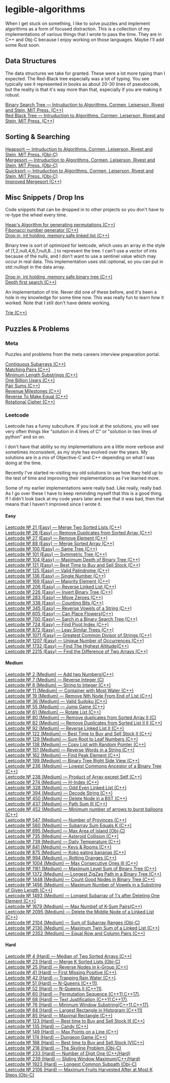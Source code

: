 # legible-algorithms

When I get stuck on something, I like to solve puzzles and implement
algorithms as a form of focused distraction.  This is a collection of
my implementations of various things that I wrote to pass the time.
They are in C++ and Obj-C because I enjoy working on those
languages. Maybe I'll add some Rust soon.

## Data Structures
The data structures we take for granted.  These were a lot more typing
than I expected.  The Red-Black tree especially was a lot of typing.
You see typically see it represented in books as about 20-30 lines of
pseudocode, but the reality is that it's way more than that,
especially if you are making it robust.


<a href="https://github.com/aeu/legible-algorithms/tree/master/data_structures/binary_search_tree">Binary Search Tree &mdash; Intruduction to Algorithms. Cormen, Leiserson, Rivest and Stein, MIT Press. (C++)</a>  
<a href="https://github.com/aeu/legible-algorithms/tree/master/data_structures/red-black-tree">Red Black Tree &mdash; Intruduction to Algorithms. Cormen, Leiserson, Rivest and Stein, MIT Press. (C++)</a>  

## Sorting & Searching

<a href="https://github.com/aeu/legible-algorithms/tree/master/sorting/heapsort">Heapsort &mdash; Intruduction to Algorithms. Cormen, Leiserson, Rivest and Stein, MIT Press. (Obj-C)</a>  
<a href="https://github.com/aeu/legible-algorithms/tree/master/sorting/mergesort">Mergesort &mdash; Intruduction to Algorithms. Cormen, Leiserson, Rivest and Stein, MIT Press. (Obj-C)</a>  
<a href="https://github.com/aeu/legible-algorithms/tree/master/sorting/quicksort">Quicksort &mdash; Intruduction to Algorithms. Cormen, Leiserson, Rivest and Stein, MIT Press. (Obj-C)</a>  
<a href="https://github.com/aeu/legible-algorithms/tree/master/sorting/improved-mergesort">Improved Mergesort (C++)</a>  


## Misc Snippets / Drop Ins
Code snippets that can be dropped in to other projects so you don't have to re-type the wheel every time.

<a href="https://github.com/aeu/legible-algorithms/tree/master/misc/heaps-algorithm">Heap's Algorithm for generating permutations (C++)</a>    
<a href="https://github.com/aeu/legible-algorithms/tree/master/misc/fibonacci">Fibonacci number generator (C++)</a>  
<a href="https://github.com/aeu/legible-algorithms/tree/master/misc/linked-list">Drop in, int holding, memory safe linked list (C++)</a>  

Binary tree is sort of optimized for leetcode, which uses an array in
the style of [1,2,null,4,6,7,null,8...] to represent the tree. I can't
use a vector of ints because of the nulls, and I don't want to use a
sentinel value which may occur in real data.  This implementation uses
std::optional, so you can put in std::nullopt in the data array.

<a href="https://github.com/aeu/legible-algorithms/tree/master/misc/binary-tree">Drop in, int holding, memory safe binary tree (C++)</a>  
<a href="https://github.com/aeu/legible-algorithms/tree/master/misc/depth-first-search">Depth first search (C++)</a>  

An implementation of trie.  Never did one of these before, and it's
been a hole in my knowledge for some time now.  This was really fun to
learn how it worked.  Note that I still don't have delete working.

<a href="https://github.com/aeu/legible-algorithms/tree/master/misc/trie">Trie (C++)</a>


## Puzzles & Problems

### Meta

Puzzles and problems from the meta careers interview preparation portal.

<a href="https://github.com/aeu/legible-algorithms/tree/master/meta/contiguous-subarrays">Contiguous Subarrays (C++)</a>   
<a href="https://github.com/aeu/legible-algorithms/tree/master/meta/matching-pairs">Matching Pairs (C++)</a>    
<a href="https://github.com/aeu/legible-algorithms/tree/master/meta/minimum-length-substrings">Minimum Length Substrings (C++)</a>   
<a href="https://github.com/aeu/legible-algorithms/tree/master/meta/one-billion-users">One Billion Users (C++)</a>   
<a href="https://github.com/aeu/legible-algorithms/tree/master/meta/pair-sums">Pair Sums (C++)</a>   
<a href="https://github.com/aeu/legible-algorithms/tree/master/meta/revenue-milestones">Revenue Milestones (C++)</a>   
<a href="https://github.com/aeu/legible-algorithms/tree/master/meta/reverse-to-make-equal">Reverse To Make Equal (C++)</a>   
<a href="https://github.com/aeu/legible-algorithms/tree/master/meta/rotational-cipher">Rotational Cipher (C++)</a>   



### Leetcode

Leetcode has a funny subculture.  If you look at the solutions, you
will see very often things like "solution in 4 lines of C" or
"solution in two lines of python" and so on.

I don't have that ability so my implementations are a little more
verbose and sometimes inconsistent, as my style has evolved over the
years. My solutions are in a mix of Objective-C and C++ depending on
what I was doing at the time.

Recently I've started re-visiting my old solutions to see how they
held up to the test of time and improving their implementations as
I've learned more.

Some of my earlier implementations were really bad.  Like really,
really bad.  As I go over these I have to keep reminding myself that
this is a good thing.  If I didn't look back at my code years later
and see that it was bad, then that means that I haven't improved since
I wrote it.


#### Easy

<a href="https://github.com/aeu/legible-algorithms/tree/master/leetcode/0021-merge-two-sorted-lists">Leetcode &numero; 21 (Easy) &mdash; Merge Two Sorted Lists (C++)</a>  
<a href="https://github.com/aeu/legible-algorithms/tree/master/leetcode/0026-remove-duplicates-from-sorted-array">Leetcode &numero; 26 (Easy) &mdash; Remove Duplicates from Sorted Array (C++)</a>  
<a href="https://github.com/aeu/legible-algorithms/tree/master/leetcode/0027-remove-element">Leetcode &numero; 27 (Easy) &mdash; Remove Element (C++)</a>  
<a href="https://github.com/aeu/legible-algorithms/tree/master/leetcode/0088-merge-sorted-array">Leetcode &numero; 88 (Easy) &mdash; Merge Sorted Array (C++)</a>  
<a href="https://github.com/aeu/legible-algorithms/tree/master/leetcode/0100-same-tree">Leetcode &numero; 100 (Easy) &mdash; Same Tree (C++)</a>  
<a href="https://github.com/aeu/legible-algorithms/tree/master/leetcode/0101-symmetric-tree">Leetcode &numero; 101 (Easy) &mdash; Symmetric Tree (C++)</a>  
<a href="https://github.com/aeu/legible-algorithms/tree/master/leetcode/0104-maximum-depth-of-binary-tree">Leetcode &numero; 104 (Easy) &mdash; Maximum Depth of Binary Tree (C++)</a>  
<a href="https://github.com/aeu/legible-algorithms/tree/master/leetcode/0121-best-time-to-buy-and-sell-stock">Leetcode &numero; 121 (Easy) &mdash; Best Time to Buy and Sell Stock (C++)</a>  
<a href="https://github.com/aeu/legible-algorithms/tree/master/leetcode/0125-valid-palindrome">Leetcode &numero; 125 (Easy) &mdash; Valid Palindrome (C++)</a>  
<a href="https://github.com/aeu/legible-algorithms/tree/master/leetcode/0136-single-number">Leetcode &numero; 136 (Easy) &mdash; Single Number (C++)</a>  
<a href="https://github.com/aeu/legible-algorithms/tree/master/leetcode/0169-majority-element">Leetcode &numero; 169 (Easy) &mdash; Majority Element (C++)</a>  
<a href="https://github.com/aeu/legible-algorithms/tree/master/leetcode/0206-reverse-linked-list">Leetcode &numero; 206 (Easy) &mdash; Reverse Linked List (C++)</a>  
<a href="https://github.com/aeu/legible-algorithms/tree/master/leetcode/0226-invert-binary-tree">Leetcode &numero; 226 (Easy) &mdash; Invert Binary Tree (C++)</a>  
<a href="https://github.com/aeu/legible-algorithms/tree/master/leetcode/0283-move-zeroes">Leetcode &numero; 283 (Easy) &mdash; Move Zeroes (C++)</a>  
<a href="https://github.com/aeu/legible-algorithms/tree/master/leetcode/0338-counting-bits">Leetcode &numero; 338 (Easy) &mdash; Counting Bits (C++)</a>  
<a href="https://github.com/aeu/legible-algorithms/tree/master/leetcode/0345-reverse-vowels-of-a-string">Leetcode &numero; 345 (Easy) &mdash; Reverse Vowels of a String (C++)</a>  
<a href="https://github.com/aeu/legible-algorithms/tree/master/leetcode/0605-can-place-flowers">Leetcode &numero; 605 (Easy) &mdash; Can Place Flowers(C++)</a>  
<a href="https://github.com/aeu/legible-algorithms/tree/master/leetcode/0700-search-in-a-binary-search-tree/">Leetcode &numero; 700 (Easy) &mdash; Sarch in a Binary Search Tree (C++)</a>  
<a href="https://github.com/aeu/legible-algorithms/tree/master/leetcode/0724-find-pivot-index/">Leetcode &numero; 724 (Easy) &mdash; Find Pivot Index (C++)</a>  
<a href="https://github.com/aeu/legible-algorithms/tree/master/leetcode/0872-leaf-similar-trees/">Leetcode &numero; 872 (Easy) &mdash; Leav Similar Trees (C++)</a>  
<a href="https://github.com/aeu/legible-algorithms/tree/master/leetcode/1071-greatest-common-divisor-of-strings/">Leetcode &numero; 1071 (Easy) &mdash; Greatest Common Divisor of Strings (C++)</a>  
<a href="https://github.com/aeu/legible-algorithms/tree/master/leetcode/1207-unique-number-of-occurrences/">Leetcode &numero; 1207 (Easy) &mdash; Unique Number of Occurrences (C++)</a>  
<a href="https://github.com/aeu/legible-algorithms/tree/master/leetcode/1732-find-the-highest-altitude/">Leetcode &numero; 1732 (Easy) &mdash; Find The Highest Altitude(C++)</a>  
<a href="https://github.com/aeu/legible-algorithms/tree/master/leetcode/2215-find-the-difference-of-two-arrays/">Leetcode &numero; 2215 (Easy) &mdash; Find the Difference of Two Arrays (C++)</a>  



#### Medium
<a href="https://github.com/aeu/legible-algorithms/tree/master/leetcode/0002-add-two-numbers">Leetcode &numero; 2 (Medium) &mdash; Add two Numbers(C++)</a>  
<a href="https://github.com/aeu/legible-algorithms/tree/master/leetcode/0007-reverse-integer">Leetcode &numero; 7 (Medium) &mdash; Reverse Integer (C)</a>  
<a href="https://github.com/aeu/legible-algorithms/tree/master/leetcode/0008-string-to-integer-atoi">Leetcode &numero; 8 (Medium) &mdash; String to Integer (C++)</a>  
<a href="https://github.com/aeu/legible-algorithms/tree/master/leetcode/0011-container-with-most-water">Leetcode &numero; 11 (Medium) &mdash; Container with Most Water (C++)</a>  
<a href="https://github.com/aeu/legible-algorithms/tree/master/leetcode/0019-remove-nth-node-from-end-of-list">Leetcode &numero; 19 (Medium) &mdash; Remove Nth Node From End of List (C++)</a>  
<a href="https://github.com/aeu/legible-algorithms/tree/master/leetcode/0036-valid-sudoku">Leetcode &numero; 36 (Medium) &mdash; Valid Sudoku (C++)</a>  
<a href="https://github.com/aeu/legible-algorithms/tree/master/leetcode/0055-jump-game">Leetcode &numero; 55 (Medium) &mdash; Jump Game (C++)</a>  
<a href="https://github.com/aeu/legible-algorithms/tree/master/leetcode/0061-rotate-list">Leetcode &numero; 61 (Medium) &mdash; Rotate List (C++)</a>  
<a href="https://github.com/aeu/legible-algorithms/tree/master/leetcode/0080-remove-duplicates-from-sorted-array-ii">Leetcode &numero; 80 (Medium) &mdash; Remove duplicates from Sorted Array II (C)</a>  
<a href="https://github.com/aeu/legible-algorithms/tree/master/leetcode/0082-remove-duplicates-from-sorted-list-ii">Leetcode &numero; 82 (Medium) &mdash; Remove Duplicates from Sorted List II II (C++)</a>  
<a href="https://github.com/aeu/legible-algorithms/tree/master/leetcode/0092-reverse-linked-list-ii">Leetcode &numero; 92 (Medium) &mdash; Reverse Linked List II (C++)</a>  
<a href="https://github.com/aeu/legible-algorithms/tree/master/leetcode/0122-best-time-to-buy-and-sell-stock-ii">Leetcode &numero; 122 (Medium) &mdash; Best Time to Buy and Sell Stock II (C++)</a>  
<a href="https://github.com/aeu/legible-algorithms/tree/master/leetcode/0129-sum-root-to-leaf-numbers">Leetcode &numero; 129 (Medium) &mdash; Sum Root to Leaf Numbers (C++)</a>  
<a href="https://github.com/aeu/legible-algorithms/tree/master/leetcode/0138-copy-list-with-random-pointer">Leetcode &numero; 138 (Medium) &mdash; Copy List with Random Pointer (C++)</a>  
<a href="https://github.com/aeu/legible-algorithms/tree/master/leetcode/0151-reverse-words-in-a-string">Leetcode &numero; 151 (Medium) &mdash; Reverse Words in a String (C++)</a>  
<a href="https://github.com/aeu/legible-algorithms/tree/master/leetcode/0162-find-peak-element">Leetcode &numero; 162 (Medium) &mdash; Find Peak Element (C++)</a>  
<a href="https://github.com/aeu/legible-algorithms/tree/master/leetcode/0199-binary-tree-right-side-view">Leetcode &numero; 199 (Medium) &mdash; Binary Tree Right Side View (C++)</a>  
<a href="https://github.com/aeu/legible-algorithms/tree/master/leetcode/0236-lowest-common-ancestor-of-a-binary-tree">Leetcode &numero; 236 (Medium) &mdash; Lowest Commong Ancestor of a Binary Tree (C++)</a>  
<a href="https://github.com/aeu/legible-algorithms/tree/master/leetcode/0238-product-of-array-except-self">Leetcode &numero; 238 (Medium) &mdash; Product of Array except Self (C++)</a>  
<a href="https://github.com/aeu/legible-algorithms/tree/master/leetcode/0274-h-index">Leetcode &numero; 274 (Medium) &mdash; H-Index (C++)</a>  
<a href="https://github.com/aeu/legible-algorithms/tree/master/leetcode/0328-odd-even-linked-list">Leetcode &numero; 328 (Medium) &mdash; Odd Even Linked List (C++)</a>  
<a href="https://github.com/aeu/legible-algorithms/tree/master/leetcode/0394-decode-string">Leetcode &numero; 394 (Medium) &mdash; Decode String (C++)</a>  
<a href="https://github.com/aeu/legible-algorithms/tree/master/leetcode/0450-delete-node-in-a-bst">Leetcode &numero; 450 (Medium) &mdash; Delete Node in a BST (C++)</a>  
<a href="https://github.com/aeu/legible-algorithms/tree/master/leetcode/0437-path-sum-iii">Leetcode &numero; 437 (Medium) &mdash; Path Sum III (C++)</a>  
<a href="https://github.com/aeu/legible-algorithms/tree/master/leetcode/0452-minimum-number-of-arrows-to-burst-balloons">Leetcode &numero; 452 (Medium) &mdash; Minimum number of arrows to burst balloons (C++)</a>  
<a href="https://github.com/aeu/legible-algorithms/tree/master/leetcode/0547-number-of-provinces">Leetcode &numero; 547 (Medium) &mdash; Number of Provinces (C++)</a>  
<a href="https://github.com/aeu/legible-algorithms/tree/master/leetcode/0560-subarray-sum-equals-k">Leetcode &numero; 560 (Medium) &mdash; Subarray Sum Equals K (C++)</a>  
<a href="https://github.com/aeu/legible-algorithms/tree/master/leetcode/0695-max-area-of-island">Leetcode &numero; 695 (Medium) &mdash; Max Area of Island (Obj-C)</a>  
<a href="https://github.com/aeu/legible-algorithms/tree/master/leetcode/0735-asteroid-collision">Leetcode &numero; 735 (Medium) &mdash; Asteroid Collision (C++)</a>  
<a href="https://github.com/aeu/legible-algorithms/tree/master/leetcode/0739-daily-temperatures">Leetcode &numero; 739 (Medium) &mdash; Daily Temperature (C++)</a>  
<a href="https://github.com/aeu/legible-algorithms/tree/master/leetcode/0841-keys-and-rooms">Leetcode &numero; 841 (Medium) &mdash; Keys &amp; Rooms (C++)</a>  
<a href="https://github.com/aeu/legible-algorithms/tree/master/leetcode/0875-koko-eating-bananas">Leetcode &numero; 875 (Medium) &mdash; Koko eating bananas (C++)</a>  
<a href="https://github.com/aeu/legible-algorithms/tree/master/leetcode/0994-rotting-oranges">Leetcode &numero; 994 (Medium) &mdash; Rotting Oranges (C++)</a>  
<a href="https://github.com/aeu/legible-algorithms/tree/master/leetcode/1004-max-consecutive-ones-iii">Leetcode &numero; 1004 (Medium) &mdash; Max Consecutive Ones III (C++)</a>  
<a href="https://github.com/aeu/legible-algorithms/tree/master/leetcode/1161-maximum-level-sum-of-binary-tree">Leetcode &numero; 1161 (Medium) &mdash; Maximum Level Sum of Binary Tree (C++)</a>  
<a href="https://github.com/aeu/legible-algorithms/tree/master/leetcode/1372-longest-zigzag-path-in-a-binary-tree">Leetcode &numero; 1372 (Medium) &mdash; Longest ZigZag Path in a Binary Tree (C++)</a>  
<a href="https://github.com/aeu/legible-algorithms/tree/master/leetcode/1448-count-good-nodes-in-binary-tree">Leetcode &numero; 1448 (Medium) &mdash; Count Good Nodes in Binary Tree (C++)</a>  
<a href="https://github.com/aeu/legible-algorithms/tree/master/leetcode/1456-maximum-number-of-vowels-in-a-subtring-of-given-length">Leetcode &numero; 1456 (Medium) &mdash; Maximum Number of Vowels in a Substring of Given Length (C++)</a>  
<a href="https://github.com/aeu/legible-algorithms/tree/master/leetcode/1493-longest-subarray-of-1s-after-deleting-one-element">Leetcode &numero; 1493 (Medium) &mdash; Longest Subarray of 1's after Deleting One Element (C++)</a>  
<a href="https://github.com/aeu/legible-algorithms/tree/master/leetcode/1679-max-number-of-k-sum-pairs">Leetcode &numero; 1679 (Medium) &mdash; Max Numbef of K-Sum Pairs(C++)</a>  
<a href="https://github.com/aeu/legible-algorithms/tree/master/leetcode/2095-delete-the-middle-node-of-a-linked-list">Leetcode &numero; 2095 (Medium) &mdash; Delete the Middle Node of a Linked List (C++)</a>  
<a href="https://github.com/aeu/legible-algorithms/tree/master/leetcode/2104-sum-of-subarray-ranges">Leetcode &numero; 2104 (Medium) &mdash; Sum of Subarray Ranges (Obj-C)</a>  
<a href="https://github.com/aeu/legible-algorithms/tree/master/leetcode/2130-maximum-twin-sum-of-a-linked-list">Leetcode &numero; 2130 (Medium) &mdash; Maximum Twin Sum of a Linked List (C++)</a>  
<a href="https://github.com/aeu/legible-algorithms/tree/master/leetcode/2352-equal-row-and-column-pairs">Leetcode &numero; 2352 (Medium) &mdash; Equal Row and Column Pairs (C++)</a>  




#### Hard


<a href="https://github.com/aeu/legible-algorithms/tree/master/leetcode/0004-median-of-two-sorted-arrays">Leetcode &numero; 4 (Hard) &mdash; Median of Two Sorted Arrays (C++)</a>  
<a href="https://github.com/aeu/legible-algorithms/tree/master/leetcode/0023-merge-k-sorted-lists">Leetcode &numero; 23 (Hard) &mdash; Merge K Sorted Lists (Obj-C)</a>  
<a href="https://github.com/aeu/legible-algorithms/tree/master/leetcode/0025-reverse-nodes-in-k-group">Leetcode &numero; 25 (Hard) &mdash; Reverse Nodes in k-Group (C++)</a>  
<a href="https://github.com/aeu/legible-algorithms/tree/master/leetcode/0041-first-missing-positive">Leetcode &numero; 41 (Hard) &mdash; First Missing Positive (C++)</a>.   
<a href="https://github.com/aeu/legible-algorithms/tree/master/leetcode/0042-trapping-rain-water">Leetcode &numero; 42 (Hard) &mdash; Trapping Rain Water (C++)</a>.  
<a href="https://github.com/aeu/legible-algorithms/tree/master/leetcode/0051-n-queens">Leetcode &numero; 51 (Hard) &mdash; N-Queens (C++11)</a>.  
<a href="https://github.com/aeu/legible-algorithms/tree/master/leetcode/0052-n-queens-ii">Leetcode &numero; 52 (Hard) &mdash; N-Queens II (C++11)</a>.  
<a href="https://github.com/aeu/legible-algorithms/tree/master/leetcode/0060-permutation-sequence">Leetcode &numero; 60 (Hard) &mdash; Permutation Sequence (C++11,C++17)</a>.  
<a href="https://github.com/aeu/legible-algorithms/tree/master/leetcode/0068-text-justification">Leetcode &numero; 68 (Hard) &mdash; Text Justification (C++11,C++17)</a>.  
<a href="https://github.com/aeu/legible-algorithms/tree/master/leetcode/0076-minimum-window-substring">Leetcode &numero; 76 (Hard) &mdash; Minimum Window Substring(C++11,C++17)</a>.  
<a href="https://github.com/aeu/legible-algorithms/tree/master/leetcode/0084-largest-rectangle-in-histogram">Leetcode &numero; 84 (Hard) &mdash; Largest Rectangle in Histogram (C++11)   
<a href="https://github.com/aeu/legible-algorithms/tree/master/leetcode/0085-maximal-rectangle">Leetcode &numero; 85 (Hard) &mdash; Maximal Rectangle (C++)</a>  
<a href="https://github.com/aeu/legible-algorithms/tree/master/leetcode/0123-best-time-to-buy-and-sell-stock-iii">Leetcode &numero; 123 (Hard) &mdash; Best time to Buy and Sell Stock III (C++)</a>  
<a href="https://github.com/aeu/legible-algorithms/tree/master/leetcode/0135-candy">Leetcode &numero; 135 (Hard) &mdash; Candy (C++)</a>  
<a href="https://github.com/aeu/legible-algorithms/tree/master/leetcode/0149_max_points_on_a_line">Leetcode &numero; 149 (Hard) &mdash; Max Points on a Line (C++)</a>  
<a href="https://github.com/aeu/legible-algorithms/tree/master/leetcode/0174-dungeon-game">Leetcode &numero; 174 (Hard) &mdash; Dungeon Game (C++)</a>   
<a href="https://github.com/aeu/legible-algorithms/tree/master/leetcode/0188-best-time-to-buy-and-sell-stock-iv">Leetcode &numero; 188 (Hard) &mdash; Best time to Buy and Sell Stock IV(C++)</a>  
<a href="https://github.com/aeu/legible-algorithms/tree/master/leetcode/0218-the-skyline-problem">Leetcode &numero; 218 (Hard) &mdash; The Skyline Problem (Obj-C)</a>  
<a href="https://github.com/aeu/legible-algorithms/tree/master/leetcode/0233-number-of-digit-one">Leetcode &numero; 233 (Hard) &mdash; Number of Digit One (C++/Hard)</a>  
<a href="https://github.com/aeu/legible-algorithms/tree/master/leetcode/0239-sliding-window-maximum">Leetcode &numero; 239 (Hard) &mdash; Sliding Window Maximum(C++/Hard)</a>  
<a href="https://github.com/aeu/legible-algorithms/tree/master/leetcode/1923-longest-common-subpath">Leetcode &numero; 1923 (Hard) &mdash; Longest Common Subpath (Obj-C)</a>  
<a href="https://github.com/aeu/legible-algorithms/tree/master/leetcode/2106-maximum-fruits-harvested-after-at-most-k-steps">Leetcode &numero; 2106 (Hard) &mdash; Maximum Fruits Harvested After at Most K Steps (Obj-C)</a>  



